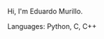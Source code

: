 Hi, I'm Eduardo Murillo.  

Languages: Python, C, C++

<!---
edmuri/edmuri is a ✨ special ✨ repository because its `README.md` (this file) appears on your GitHub profile.
You can click the Preview link to take a look at your changes.
--->
